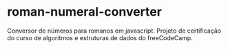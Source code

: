 # roman-numeral-converter
 Conversor de números para romanos em javascript. Projeto de certificação do curso de algoritmos e estruturas de dados do freeCodeCamp.
